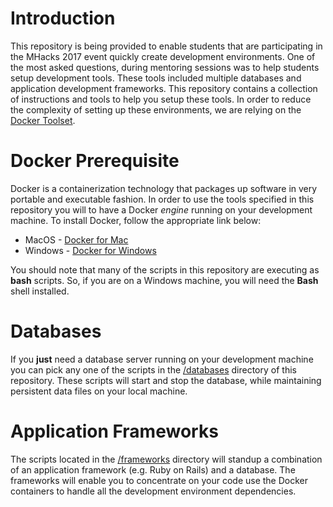 # Introduction

This repository is being provided to enable students that are participating
in the MHacks 2017 event quickly create development environments. One of
the most asked questions, during mentoring sessions was to help students
setup development tools. These tools included multiple databases and
application development frameworks. This repository contains a collection
of instructions and tools to help you setup these tools. In order to
reduce the complexity of setting up these environments, we are relying on
the [Docker Toolset](https://www.docker.com/what-docker).

# Docker Prerequisite

Docker is a containerization technology that packages up software in
very portable and executable fashion. In order to use the tools specified
in this repository you will to have a Docker *engine* running on your
development machine. To install Docker, follow the appropriate link
below:

* MacOS - [Docker for Mac](https://www.docker.com/docker-mac)
* Windows - [Docker for Windows](https://www.docker.com/docker-windows)

You should note that many of the scripts in this repository are executing
as **bash** scripts. So, if you are on a Windows machine, you will need the
**Bash** shell installed.

# Databases

If you **just** need a database server running on your
development machine you can pick any one of the scripts in the
[/databases](databases) directory of this repository. These
scripts will start and stop the database, while maintaining
persistent data files on your local machine.

# Application Frameworks

The scripts located in the [/frameworks](frameworks) directory
will standup a combination of an application framework (e.g.
Ruby on Rails) and a database. The frameworks will enable you
to concentrate on your code use the Docker containers to
handle all the development environment dependencies.
